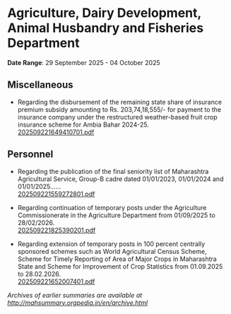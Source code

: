 # Agriculture, Dairy Development, Animal Husbandry and Fisheries Department

**Date Range**: 29 September 2025 - 04 October 2025


## Miscellaneous
- Regarding the disbursement of the remaining state share of insurance premium subsidy amounting to Rs. 203,74,18,555/- for payment to the insurance company under the restructured weather-based fruit crop insurance scheme for Ambia Bahar 2024-25.\
  [202509221649410701.pdf](https://gr.maharashtra.gov.in/Site/Upload/Government%20Resolutions/English/202509221649410701.pdf)

## Personnel
- Regarding the publication of the final seniority list of Maharashtra Agricultural Service, Group-B cadre dated 01/01/2023, 01/01/2024 and 01/01/2025......\
  [202509221559272801.pdf](https://gr.maharashtra.gov.in/Site/Upload/Government%20Resolutions/English/202509221559272801.pdf)

- Regarding continuation of temporary posts under the Agriculture Commissionerate in the Agriculture Department from 01/09/2025 to 28/02/2026.\
  [202509221825390201.pdf](https://gr.maharashtra.gov.in/Site/Upload/Government%20Resolutions/English/202509221825390201.pdf)

- Regarding extension of temporary posts in 100 percent centrally sponsored schemes such as World Agricultural Census Scheme, Scheme for Timely Reporting of Area of Major Crops in Maharashtra State and Scheme for Improvement of Crop Statistics from 01.09.2025 to 28.02.2026.\
  [202509221652007401.pdf](https://gr.maharashtra.gov.in/Site/Upload/Government%20Resolutions/English/202509221652007401.pdf)


*Archives of earlier summaries are available at http://mahsummary.orgpedia.in/en/archive.html*